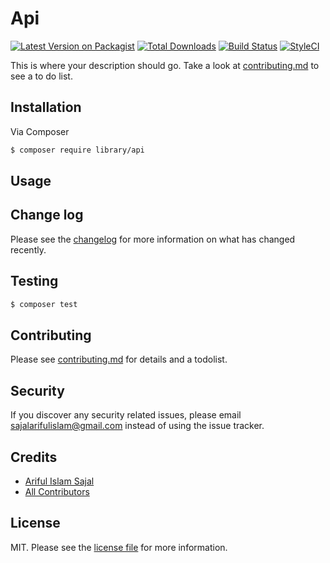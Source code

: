 # Api

[![Latest Version on Packagist][ico-version]][link-packagist]
[![Total Downloads][ico-downloads]][link-downloads]
[![Build Status][ico-travis]][link-travis]
[![StyleCI][ico-styleci]][link-styleci]

This is where your description should go. Take a look at [contributing.md](contributing.md) to see a to do list.

## Installation

Via Composer

``` bash
$ composer require library/api
```

## Usage

## Change log

Please see the [changelog](changelog.md) for more information on what has changed recently.

## Testing

``` bash
$ composer test
```

## Contributing

Please see [contributing.md](contributing.md) for details and a todolist.

## Security

If you discover any security related issues, please email sajalarifulislam@gmail.com instead of using the issue tracker.

## Credits

- [Ariful Islam Sajal][link-author]
- [All Contributors][link-contributors]

## License

MIT. Please see the [license file](license.md) for more information.

[ico-version]: https://img.shields.io/packagist/v/library/api.svg?style=flat-square
[ico-downloads]: https://img.shields.io/packagist/dt/library/api.svg?style=flat-square
[ico-travis]: https://img.shields.io/travis/library/api/master.svg?style=flat-square
[ico-styleci]: https://styleci.io/repos/12345678/shield

[link-packagist]: https://packagist.org/packages/library/api
[link-downloads]: https://packagist.org/packages/library/api
[link-travis]: https://travis-ci.org/library/api
[link-styleci]: https://styleci.io/repos/12345678
[link-author]: https://github.com/library
[link-contributors]: ../../contributors
